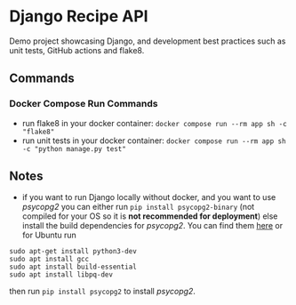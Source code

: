 # Django Recipe API
Demo project showcasing Django, and development best practices such as unit tests, GitHub actions and flake8.

## Commands

### Docker Compose Run Commands
* run flake8 in your docker container: `docker compose run --rm app sh -c "flake8"`
* run unit tests in your docker container: `docker compose run --rm app sh -c "python manage.py test"`

## Notes
* if you want to run Django locally without docker, and you want to use _psycopg2_ you can either run 
`pip install psycopg2-binary` (not compiled for your OS so it is **not recommended for deployment**) else install the
build dependencies for _psycopg2_. You can find them [here](https://www.psycopg.org/docs/install.html) or for Ubuntu run
```
sudo apt-get install python3-dev
sudo apt install gcc
sudo apt install build-essential
sudo apt install libpq-dev
```
then run `pip install psycopg2` to install _psycopg2_.